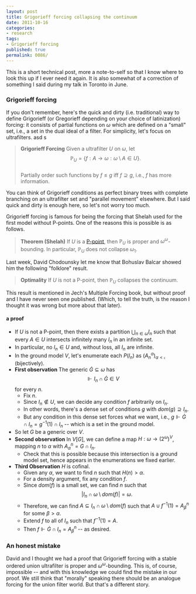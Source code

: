 ```yaml
---
layout: post
title: Grigorieff forcing collapsing the continuum
date: 2011-10-16
categories:
- research
tags:
- Grigorieff forcing
published: true
permalink: 0086/
---
```


This is a short technical post, more a note-to-self so that I know where to look this up if I ever need it again. It is also somewhat of a correction of something I said during my talk in Toronto in June.

### Grigorieff forcing

If you don't remember, here's the quick and dirty (i.e. traditional) way to define Grigorieff (or Gregorieff depending on your choice of latinization) forcing: it consists of partial functions on $\omega$ which are defined on a "small" set, i.e., a set in the dual ideal of a filter. For simplicity, let's focus on ultrafilters. asd s

> **Grigorieff Forcing** Given a ultrafilter $U$ on $\omega$, let $$\mathbb{P}_U = \{ f: A \rightarrow \omega : \omega \setminus A \in U \}.$$  
>  Partially order such functions by $f\leq g$ iff $f \supseteq g$, i.e., $f$ has more information.

You can think of Grigorieff conditions as perfect binary trees with complete branching on an ultrafilter set and "parallel movement" elsewhere. But I said quick and dirty is enough here, so let's not worry too much.

Grigorieff forcing is famous for being the forcing that Shelah used for the first model without P-points. One of the reasons this is possible is as follows.

> **Theorem (Shelah)** If $U$ is a [P-point](http://en.wikipedia.org/wiki/Ultrafilter#Ultrafilters_on_.CF.89), then $\mathbb{P}_U$ is proper and $\omega^\omega$-bounding. In particular, $\mathbb{P}_U$ does not collapse $\omega_1$.

Last week, David Chodounsky let me know that Bohuslav Balcar showed him the following "folklore" result.

> **Optimality** If $U$ is not a P-point, then $\mathbb{P}_U$ collapses the continuum.

This result is mentioned in Jech's Multiple Forcing book, but without proof and I have never seen one published. (Which, to tell the truth, is the reason I thought it was wrong but more about that later).

#### a proof

*   If $U$ is not a P-point, then there exists a partition $\bigcup_{n \in \omega} I_n$ such that every $A\in U$ intersects infinitely many $I_n$ in an infinite set.
*   In particular, no $I_n \in U$ and, without loss, all $I_n$ are infinite.
*   In the ground model $V$, let's enumerate each $P(I_n)$ as $(A^\alpha_n)_{\alpha < \mathfrak{c}}$ (bijectively).
*   **First observation** The generic $\dot G \subseteq \omega$ has $$\Vdash I_n \cap \dot G \in V$$ for every $n$.
    *   Fix $n$.
    *   Since $I_n\notin U$, we can decide any condition $f$ arbitrarily on $I_n$.
    *   In other words, there's a dense set of conditions $g$ with $dom(g) \supseteq I_n$.
    *   But any condition in this dense set forces what we want, i.e., $g \Vdash \dot G \cap I_n = g^{-1}(1) \cap I_n$ -- which is a set in the ground model.
*   So let $G$ be a generic over $V$.
*   **Second observation** In $V[G]$, we can define a map $H: \omega \rightarrow (2^\omega)^V$, mapping $n$ to $\alpha$ with $A^n_\alpha = G \cap I_n$.
    *   Check that this is possible because this intersection is a ground model set, hence appears in the enumerations we fixed earlier.
*   **Third Observation** $H$ is cofinal.
    *   Given any $\alpha$, we want to find $n$ such that $H(n) > \alpha$.
    *   For a density argument, fix any condition $f$.
    *   Since $dom(f)$ is a small set, we can find $n$ such that $$\left\vert I_n \cap \omega \setminus dom(f) \right\vert  = \omega.$$
    *   Therefore, we can find $A \subseteq I_n \cap \omega \setminus dom(f)$ such that $A \cup f^{-1}(1) = A^n_\beta$ for some $\beta > \alpha$.
    *   Extend $f$ to all of $I_n$ such that $f^{-1}(1) = A$.
    *   Then $f \Vdash \dot G \cap I_n = A^n_\beta$ -- as desired.

### An honest mistake

David and I thought we had a proof that Grigorieff forcing with a stable ordered union ultrafilter is proper and $\omega^\omega$-bounding. This is, of course, impossible -- and with this knowledge we could find the mistake in our proof. We still think that "morally" speaking there should be an analogue forcing for the union filter world. But that's a different story.
